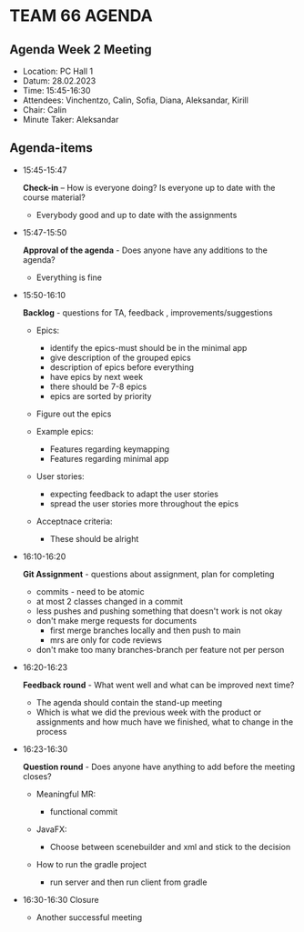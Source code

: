# TEAM 66 AGENDA

## Agenda Week 2 Meeting

- Location: PC Hall 1
- Datum: 28.02.2023
- Time: 15:45-16:30
- Attendees: Vinchentzo, Calin, Sofia, Diana, Aleksandar, Kirill
- Chair: Calin
- Minute Taker: Aleksandar

## Agenda-items

- 15:45-15:47

  **Check-in** – How is everyone doing? Is everyone up to date with the course material?

  - Everybody good and up to date with the assignments

- 15:47-15:50

  **Approval of the agenda** - Does anyone have any additions to the agenda?

  - Everything is fine

- 15:50-16:10

  **Backlog** - questions for TA, feedback , improvements/suggestions

  - Epics:
    - identify the epics-must should be in the minimal app
    - give description of the grouped epics
    - description of epics before everything
    - have epics by next week
    - there should be 7-8 epics
    - epics are sorted by priority
  - Figure out the epics
  - Example epics:

    - Features regarding keymapping
    - Features regarding minimal app

  - User stories:

    - expecting feedback to adapt the user stories
    - spread the user stories more throughout the epics

  - Acceptnace criteria:
    - These should be alright

- 16:10-16:20

  **Git Assignment** - questions about assignment, plan for completing

  - commits - need to be atomic
  - at most 2 classes changed in a commit
  - less pushes and pushing something that doesn't work is
    not okay
  - don't make merge requests for documents
    - first merge branches locally and then push to main
    - mrs are only for code reviews
  - don't make too many branches-branch per feature not per person

- 16:20-16:23

  **Feedback round** - What went well and what can be improved next time?

  - The agenda should contain the stand-up meeting
  - Which is what we did the previous week with the product or assignments and how much have we finished, what to change in the process

- 16:23-16:30

  **Question round** - Does anyone have anything to add before the meeting closes?

  - Meaningful MR:

    - functional commit

  - JavaFX:
    - Choose between scenebuilder and xml and stick to the decision
  - How to run the gradle project
    - run server and then run client from gradle

- 16:30-16:30 Closure
  - Another successful meeting
